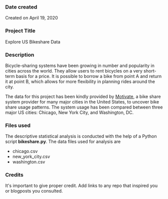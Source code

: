 ### Date created
Created on April 19, 2020

### Project Title
Explore US Bikeshare Data

### Description
Bicycle-sharing systems have been growing in number and popularity in cities across the world. They allow users to rent bicycles on a very short-term basis for a price. It is possible to borrow a bike from point A and return it at point B, which allows for more flexibility in planning rides around the city.

The data for this project has been kindly provided by [Motivate](https://www.motivateco.com/), a bike share system provider for many major cities in the United States, to uncover bike share usage patterns. The system usage has been compared between three major US cities: Chicago, New York City, and Washington, DC.

### Files used
The descriptive statistical analysis is conducted with the help of a Python script **bikeshare.py**. The data files used for analysis are 
* chicago.csv
* new_york_city.csv
* washington.csv

### Credits
It's important to give proper credit. Add links to any repo that inspired you or blogposts you consulted.
